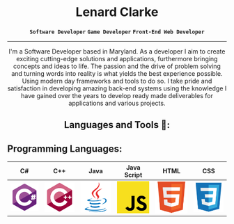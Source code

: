 # <h1 align="center">Lenard Clarke</h1>
<p align="center" dir="auto"><strong><code>Software Developer</code></strong> <strong><code>Game Developer</code></strong> <strong><code>Front-End Web Developer</code></strong></p>
<hr></hr>

<p align="center" dir="auto">I'm a Software Developer based in Maryland. As a developer I aim to create exciting cutting-edge solutions and applications, furthermore bringing concepts and ideas to life. The passion and the drive of problem solving and turning words into reality is what yields the best experience possible. Using modern day frameworks and tools to do so. I take pride and satisfaction in developing amazing back-end systems using the knowledge I have gained over the years to develop ready made deliverables for applications and various projects.</p>

<h2 align="center" dir="auto">Languages and Tools 🧰:</h2>

<h2 dir="auto">Programming Languages:</h2>  

| C# | C++ | Java | Java Script | HTML | CSS |
| --- | --- | ---- | --- | --- | --- |
| <img src="https://github.com/lsclarke/lsclarke/blob/main/img/csharp.svg" width="100"> | <img src="https://github.com/lsclarke/lsclarke/blob/main/img/cpp.svg" width="100"> | <img src="https://github.com/lsclarke/lsclarke/blob/main/img/java.svg" width="100"> | <img src="https://github.com/lsclarke/lsclarke/blob/main/img/javascript.svg" width="100"> | <img src="https://github.com/lsclarke/lsclarke/blob/main/img/html.svg" width="100"> | <img src="https://github.com/lsclarke/lsclarke/blob/main/img/css.svg" width="100"> |

